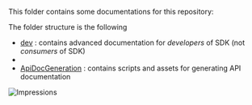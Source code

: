 
This folder contains some documentations for this repository:

The folder structure is the following
- [dev](https://github.com/Azure/azure-sdk-for-net/blob/main/doc/dev) : contains advanced documentation for _developers_ of SDK (not _consumers_ of SDK)
- 
- [ApiDocGeneration](https://github.com/Azure/azure-sdk-for-net/blob/main/doc/ApiDocGeneration) : contains scripts and assets for generating API documentation

![Impressions](https://azure-sdk-impressions.azurewebsites.net/api/impressions/azure-sdk-for-net%2Fdoc%2FREADME.png)
